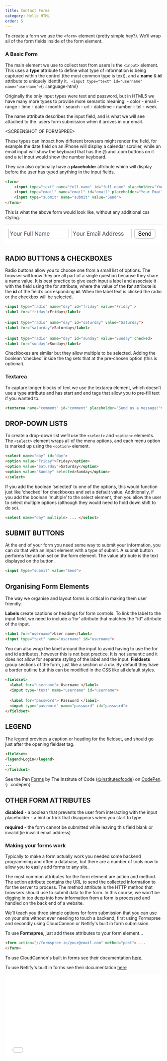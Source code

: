 ```yaml
---
title: Contact Forms
category: Hello HTML
order: 5
---
```


To create a form we use the `<form>` element (pretty simple hey?). We’ll wrap all of the form fields inside of the form element.

### A Basic Form&nbsp;

The main element we use to collect text from users is the `<input>` element. This uses a **type** attribute to define what type of information is being captured within the control (the most common type is text), and a **name** & **id** attribute to uniquely identify it.&nbsp;` <input type="text" id="username" name="username">`{: .language-html}

Originally the only input types were text and password, but in HTML5 we have many more types to provide more semantic meaning: - color - email - range - time - date - month - search - url - datetime - number - tel - week

The name attribute describes the input field, and is what we will see attached to the&nbsp; users form submission when it arrives in our email.

&lt;SCREENSHOT OF FORMSPREE&gt;

These types can impact how different browsers might render the field, for example the date field on an iPhone will display a calendar scroller, while an email input will show the keyboard that has the @ and .com buttons on it and a tel input would show the number keyboard.&nbsp;

They can also optionally have a **placeholder** attribute which will display before the user has typed anything in the input fields.&nbsp;

```html
<form>
    <input type="text" name="full-name" id="full-name" placeholder="Your Full Name">
    <input type="email" name="email" id="email" placeholder="Your Email Address">
    <input type="submit" name="submit" value="Send">
</form>
```

This is what the above form would look like, without any additional css styling.&nbsp;

![](/uploads/versions/screen-shot-2017-11-16-at-5-11-59-pm---x----682-86x---.png)

## RADIO BUTTONS & CHECKBOXES

Radio buttons allow you to choose one from a small list of options. The browser will know they are all part of a single question because they share a name value. It is best practice to give each input a label and associate it with the field using the for attribute, where the value of the **for** attribute is the **id** of the field’s corresponding **id**. When the label text is clicked the radio or the checkbox will be selected.

```html
<input type="radio" name="day" id="friday" value="Friday" >
<label for="friday">Friday</label>

<input type="radio" name="day" id="saturday" value="Saturday">
<label for="saturday">Saturday</label>

<input type="radio" name="day" id="sunday" value="Sunday" checked>
<label for="sunday">Sunday</label>
```

Checkboxes are similar but they allow multiple to be selected. Adding the boolean ‘checked’ inside the tag sets that at the pre-chosen option (this is optional).

### Textarea

To capture longer blocks of text we use the textarea element, which doesn’t use a type attribute and has start and end tags that allow you to pre-fill text if you wanted to.

```html
<textarea name="comment" id="comment" placeholder="Send us a message!"></textarea>
```

## DROP-DOWN LISTS

To create a drop-down list we’ll use the `<select>` and `<option>` elements. The `<select>` element wraps all of the menu options, and each menu option is marked up using the `<option>` element.

```html
<select name="day" id="day">
<option value="Friday">Friday</option>
<option value="Saturday">Saturday</option>
<option value="Sunday" selected>Sunday</option>
</select>
```

If you add the boolean ‘selected’ to one of the options, this would function just like ‘checked’ for checkboxes and set a default value. Additionally, if you add the boolean ‘multiple’ to the select element, then you allow the user to select multiple options (although they would need to hold down shift to do so).

```html
<select name="day" multiple> ... </select>
```

## SUBMIT BUTTONS

At the end of your form you need some way to submit your information, you can do that with an input element with a type of submit. A submit button performs the action set on the form element. The value attribute is the text displayed on the button.

```html
<input type="submit" value="Send">
```

## Organising Form Elements

The way we organise and layout forms is critical in making them user friendly.

**Labels** create captions or headings for form controls. To link the label to the input field, we need to include a ‘for’ attribute that matches the "id" attribute of the input.

```html
<label for="username">User name</label>
<input type="text" name="username" id="username">
```

You can also wrap the label around the input to avoid having to use the for and id attributes, however this is not best practice. It is not semantic and it does not allow for separate styling of the label and the input. **Fieldsets** group sections of the form, just like a section or a div. By default they have a border outline but this can be modified in the CSS like all default styles.

```html
<fieldset>
  <label for="username"> Username </label>
  <input type="text" name="username" id="username">

  <label for="password"> Password </label>
  <input type="password" name="password" id="password">
</fieldset>
```

## LEGEND

The legend provides a caption or heading for the fieldset, and should go just after the opening fieldset tag.

```html
<fieldset>
<legend>Login</legend>
...
</fieldset>
```

See the Pen [Forms](http://codepen.io/instituteofcode/pen/oxEypP/) by The Institute of Code ([@instituteofcode](http://codepen.io/instituteofcode)) on [CodePen](http://codepen.io).
{: .codepen}

<script async="" src="//assets.codepen.io/assets/embed/ei.js"></script>

## OTHER FORM ATTRIBUTES

**disabled** - a boolean that prevents the user from interacting with the input placeholder - a hint or trick that disappears when you start to type

**required** - the form cannot be submitted while leaving this field blank or invalid (ie invalid email address)

### Making your forms work&nbsp;

Typically to make a form actually work you needed some backend programming and often a database, but there are a number of tools now to allow you to easily add forms to any site.&nbsp;

The most common attributes for the form element are action and method. The action attribute contains the URL to send the collected information to for the server to process. The method attribute is the HTTP method that browsers should use to submit data to the form. In this course, we won’t be digging in too deep into how information from a form is processed and handled on the back end of a website.

We’ll teach you three simple options for form submission that you can use on your site without ever needing to touch a backend, first using Formspree and secondly using CloudCannon or Netlify's built in form submission.

To use **Formspree**, just add these attributes to your form element…&nbsp;

```html
<form action="//formspree.io/your@email.com" method="post"> ...
</form>
```

To use CloudCannon's built in forms see their documentation [here&nbsp;](https://docs.cloudcannon.com/hosting/contact-forms/)

To use Netlify's built in forms see their documentation [here](https://www.netlify.com/docs/form-handling/)&nbsp;

<div class="cp_embed_wrapper"><iframe id="cp_embed_peZLvB" src="//codepen.io/instituteofcode/embed/peZLvB?height=265&amp;theme-id=light&amp;slug-hash=peZLvB&amp;default-tab=html%2Cresult&amp;user=instituteofcode&amp;embed-version=2&amp;pen-title=Simple%20Contact%20Forms%20V1" scrolling="no" allowtransparency="true" allowfullscreen="true" allowpaymentrequest="true" name="CodePen Embed" title="Simple Contact Forms V1" class="cp_embed_iframe " style="width: 100%; overflow: hidden;" height="265" frameborder="0"></iframe></div>

<script async="" src="https://production-assets.codepen.io/assets/embed/ei.js"></script>